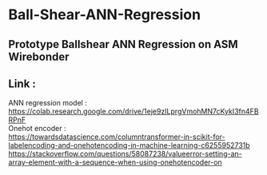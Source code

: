 # Ball-Shear-ANN-Regression
## Prototype Ballshear ANN Regression on ASM Wirebonder
## Link :<br/>
ANN regression model :<br/> 
https://colab.research.google.com/drive/1eje9zILprgVmohMN7cKykI3fn4FBRPnF <br/>
Onehot encoder :<br/>
https://towardsdatascience.com/columntransformer-in-scikit-for-labelencoding-and-onehotencoding-in-machine-learning-c6255952731b <br/>
https://stackoverflow.com/questions/58087238/valueerror-setting-an-array-element-with-a-sequence-when-using-onehotencoder-on
